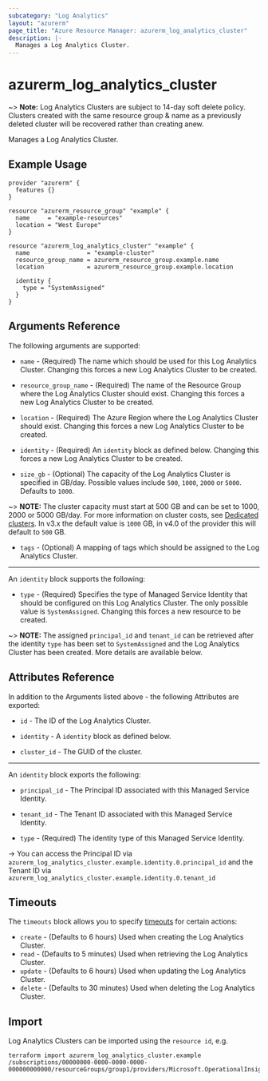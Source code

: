 ```yaml
---
subcategory: "Log Analytics"
layout: "azurerm"
page_title: "Azure Resource Manager: azurerm_log_analytics_cluster"
description: |-
  Manages a Log Analytics Cluster.
---
```


# azurerm_log_analytics_cluster

~> **Note:** Log Analytics Clusters are subject to 14-day soft delete policy. Clusters created with the same resource group & name as a previously deleted cluster will be recovered rather than creating anew.

Manages a Log Analytics Cluster.

## Example Usage

```hcl
provider "azurerm" {
  features {}
}

resource "azurerm_resource_group" "example" {
  name     = "example-resources"
  location = "West Europe"
}

resource "azurerm_log_analytics_cluster" "example" {
  name                = "example-cluster"
  resource_group_name = azurerm_resource_group.example.name
  location            = azurerm_resource_group.example.location

  identity {
    type = "SystemAssigned"
  }
}
```

## Arguments Reference

The following arguments are supported:

* `name` - (Required) The name which should be used for this Log Analytics Cluster. Changing this forces a new Log Analytics Cluster to be created.

* `resource_group_name` - (Required) The name of the Resource Group where the Log Analytics Cluster should exist. Changing this forces a new Log Analytics Cluster to be created.

* `location` - (Required) The Azure Region where the Log Analytics Cluster should exist. Changing this forces a new Log Analytics Cluster to be created.

* `identity` - (Required) An `identity` block as defined below. Changing this forces a new Log Analytics Cluster to be created.

* `size_gb` - (Optional) The capacity of the Log Analytics Cluster is specified in GB/day. Possible values include `500`, `1000`, `2000` or `5000`. Defaults to `1000`.

~> **NOTE:** The cluster capacity must start at 500 GB and can be set to 1000, 2000 or 5000 GB/day. For more information on cluster costs, see [Dedicated clusters](https://docs.microsoft.com/en-us/azure/azure-monitor/logs/cost-logs#dedicated-clusters). In v3.x the default value is `1000` GB, in v4.0 of the provider this will default to `500` GB.

* `tags` - (Optional) A mapping of tags which should be assigned to the Log Analytics Cluster.

---

An `identity` block supports the following:

* `type` - (Required) Specifies the type of Managed Service Identity that should be configured on this Log Analytics Cluster. The only possible value is `SystemAssigned`. Changing this forces a new resource to be created.

~> **NOTE:** The assigned `principal_id` and `tenant_id` can be retrieved after the identity `type` has been set to `SystemAssigned` and the Log Analytics Cluster has been created. More details are available below.

## Attributes Reference

In addition to the Arguments listed above - the following Attributes are exported:

* `id` - The ID of the Log Analytics Cluster.

* `identity` - A `identity` block as defined below.

* `cluster_id` - The GUID of the cluster.

---

An `identity` block exports the following:

* `principal_id` - The Principal ID associated with this Managed Service Identity.

* `tenant_id` - The Tenant ID associated with this Managed Service Identity.

* `type` - (Required) The identity type of this Managed Service Identity.

-> You can access the Principal ID via `azurerm_log_analytics_cluster.example.identity.0.principal_id` and the Tenant ID via `azurerm_log_analytics_cluster.example.identity.0.tenant_id`

## Timeouts

The `timeouts` block allows you to specify [timeouts](https://www.terraform.io/language/resources/syntax#operation-timeouts) for certain actions:

* `create` - (Defaults to 6 hours) Used when creating the Log Analytics Cluster.
* `read` - (Defaults to 5 minutes) Used when retrieving the Log Analytics Cluster.
* `update` - (Defaults to 6 hours) Used when updating the Log Analytics Cluster.
* `delete` - (Defaults to 30 minutes) Used when deleting the Log Analytics Cluster.

## Import

Log Analytics Clusters can be imported using the `resource id`, e.g.

```shell
terraform import azurerm_log_analytics_cluster.example /subscriptions/00000000-0000-0000-0000-000000000000/resourceGroups/group1/providers/Microsoft.OperationalInsights/clusters/cluster1
```
